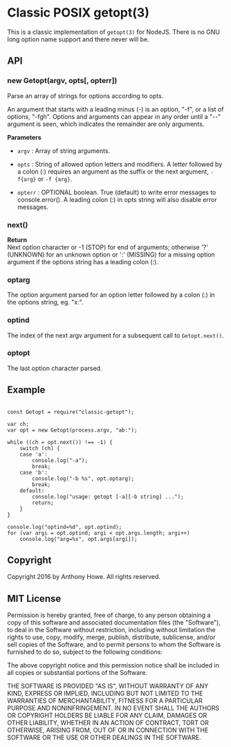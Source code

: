Classic POSIX getopt(3)
=======================

This is a classic implementation of `getopt(3)` for NodeJS.  There is no GNU long option name support and there never will be. 


API
---
### new Getopt(argv, opts[, opterr])

Parse an array of strings for options according to opts.

An argument that starts with a leading minus (-) is an option, "-f", or a list of options, "-fgh". Options and arguments can appear in any order until a "--" argument is seen, which indicates the remainder are only arguments.

**Parameters**
 * `argv` : Array of string arguments.

 * `opts` : String of allowed option letters and modifiers. A letter followed by a colon (:) requires an argument as the suffix or the next argument, `-f{arg}` or `-f {arg}`.

 * `opterr` : OPTIONAL boolean.  True (default) to write error messages to console.error().  A leading colon (:) in opts string will also disable error messages.

### next()

**Return**  
Next option character or -1 (STOP) for end of arguments; otherwise '?' (UNKNOWN) for an unknown option or ':' (MISSING) for a missing option argument if the options string has a leading colon (:).

### optarg

The option argument parsed for an option letter followed by a colon (:) in the options string, eg. "x:".

### optind

The index of the next argv argument for a subsequent call to `Getopt.next()`.

### optopt

The last option character parsed.



Example
-------

```lang=javascript

const Getopt = require("classic-getopt");

var ch;
var opt = new Getopt(process.argv, "ab:");

while ((ch = opt.next()) !== -1) {
    switch (ch) {
    case 'a':
        console.log("-a");
        break;
    case 'b':
        console.log("-b %s", opt.optarg);
        break;
    default:
        console.log("usage: getopt [-a][-b string] ...");
        return;
    }
}

console.log("optind=%d", opt.optind);
for (var argi = opt.optind; argi < opt.args.length; argi++)
    console.log("arg=%s", opt.args[argi]);
```

## Copyright

Copyright 2016 by Anthony Howe.  All rights reserved.

## MIT License

Permission is hereby granted, free of charge, to any person obtaining a copy of this software and associated documentation files (the "Software"), to deal in the Software without restriction, including without limitation the rights to use, copy, modify, merge, publish, distribute, sublicense, and/or sell copies of the Software, and to permit persons to whom the Software is furnished to do so, subject to the following conditions:

The above copyright notice and this permission notice shall be included in all copies or substantial portions of the Software.

THE SOFTWARE IS PROVIDED "AS IS", WITHOUT WARRANTY OF ANY KIND, EXPRESS OR IMPLIED, INCLUDING BUT NOT LIMITED TO THE WARRANTIES OF MERCHANTABILITY, FITNESS FOR A PARTICULAR PURPOSE AND NONINFRINGEMENT. IN NO EVENT SHALL THE AUTHORS OR COPYRIGHT HOLDERS BE LIABLE FOR ANY CLAIM, DAMAGES OR OTHER LIABILITY, WHETHER IN AN ACTION OF CONTRACT, TORT OR OTHERWISE, ARISING FROM, OUT OF OR IN CONNECTION WITH THE SOFTWARE OR THE USE OR OTHER DEALINGS IN THE SOFTWARE. 

